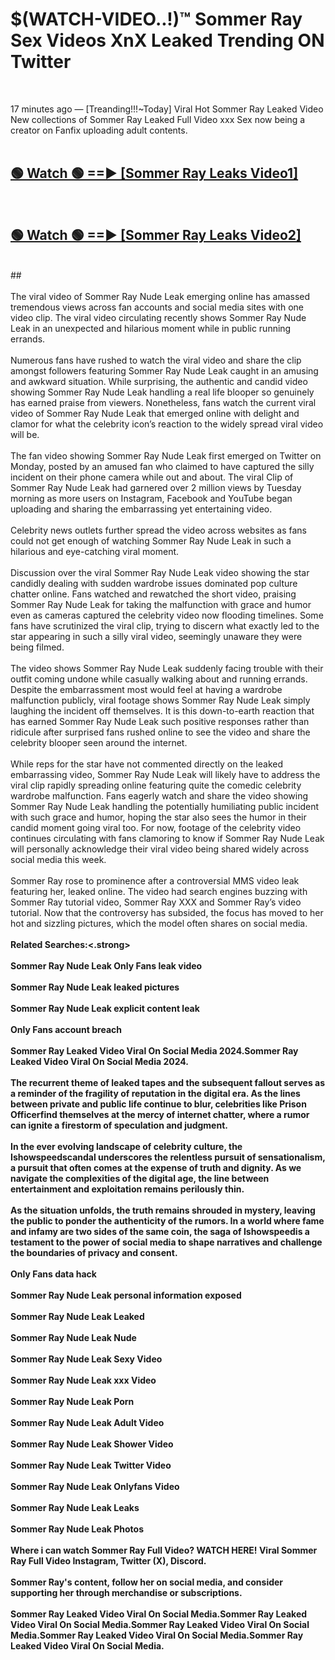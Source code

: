 # $(WATCH-VIDEO..!)™ Sommer Ray Sex Videos XnX Leaked Trending ON Twitter<br>
<br>

17 minutes ago — [Treanding!!!~Today] Viral Hot Sommer Ray Leaked Video New collections of Sommer Ray Leaked Full Video xxx Sex now being a creator on Fanfix uploading adult contents.
<br>
 <br>

##  <a href="https://best2vid.blogspot.com?title=Sommer_Ray">🟢 Watch 🟢 ==► [Sommer Ray Leaks Video1]</a><br>
  <br>

##  <a href="https://best2vid.blogspot.com?title=Sommer_Ray">🟢 Watch 🟢 ==► [Sommer Ray Leaks Video2]</a><br>
  <br>
  ##
  <br>
  <br>
The viral video of Sommer Ray Nude Leak emerging online has amassed tremendous views across fan accounts and social media sites with one video clip. The viral video circulating recently shows Sommer Ray Nude Leak in an unexpected and hilarious moment while in public running errands.
<br><br>
Numerous fans have rushed to watch the viral video and share the clip amongst followers featuring Sommer Ray Nude Leak caught in an amusing and awkward situation. While surprising, the authentic and candid video showing Sommer Ray Nude Leak handling a real life blooper so genuinely has earned praise from viewers. Nonetheless, fans watch the current viral video of Sommer Ray Nude Leak that emerged online with delight and clamor for what the celebrity icon’s reaction to the widely spread viral video will be.
<br><br>
The fan video showing Sommer Ray Nude Leak first emerged on Twitter on Monday, posted by an amused fan who claimed to have captured the silly incident on their phone camera while out and about. The viral Clip of Sommer Ray Nude Leak had garnered over 2 million views by Tuesday morning as more users on Instagram, Facebook and YouTube began uploading and sharing the embarrassing yet entertaining video.
<br><br>
Celebrity news outlets further spread the video across websites as fans could not get enough of watching Sommer Ray Nude Leak in such a hilarious and eye-catching viral moment.
<br><br>
Discussion over the viral Sommer Ray Nude Leak video showing the star candidly dealing with sudden wardrobe issues dominated pop culture chatter online. Fans watched and rewatched the short video, praising Sommer Ray Nude Leak for taking the malfunction with grace and humor even as cameras captured the celebrity video now flooding timelines. Some fans have scrutinized the viral clip, trying to discern what exactly led to the star appearing in such a silly viral video, seemingly unaware they were being filmed.
<br><br>
The video shows Sommer Ray Nude Leak suddenly facing trouble with their outfit coming undone while casually walking about and running errands. Despite the embarrassment most would feel at having a wardrobe malfunction publicly, viral footage shows Sommer Ray Nude Leak simply laughing the incident off themselves. It is this down-to-earth reaction that has earned Sommer Ray Nude Leak such positive responses rather than ridicule after surprised fans rushed online to see the video and share the celebrity blooper seen around the internet.
<br><br>
While reps for the star have not commented directly on the leaked embarrassing video, Sommer Ray Nude Leak will likely have to address the viral clip rapidly spreading online featuring quite the comedic celebrity wardrobe malfunction. Fans eagerly watch and share the video showing Sommer Ray Nude Leak handling the potentially humiliating public incident with such grace and humor, hoping the star also sees the humor in their candid moment going viral too. For now, footage of the celebrity video continues circulating with fans clamoring to know if Sommer Ray Nude Leak will personally acknowledge their viral video being shared widely across social media this week.
<br><br>
Sommer Ray rose to prominence after a controversial MMS video leak featuring her, leaked online. The video had search engines buzzing with Sommer Ray tutorial video, Sommer Ray XXX and Sommer Ray’s video tutorial. Now that the controversy has subsided, the focus has moved to her hot and sizzling pictures, which the model often shares on social media.
<br><br>
<strong>Related Searches:<.strong>
<br><br>
Sommer Ray Nude Leak Only Fans leak video
<br><br>
Sommer Ray Nude Leak leaked pictures
<br><br>
Sommer Ray Nude Leak explicit content leak
<br><br>
Only Fans account breach
<br><br>
Sommer Ray Leaked Video Viral On Social Media 2024.Sommer Ray Leaked Video Viral On Social Media 2024.
<br><br>
The recurrent theme of leaked tapes and the subsequent fallout serves as a reminder of the fragility of reputation in the digital era. As the lines between private and public life continue to blur, celebrities like Prison Officerfind themselves at the mercy of internet chatter, where a rumor can ignite a firestorm of speculation and judgment.
<br><br>
In the ever evolving landscape of celebrity culture, the Ishowspeedscandal underscores the relentless pursuit of sensationalism, a pursuit that often comes at the expense of truth and dignity. As we navigate the complexities of the digital age, the line between entertainment and exploitation remains perilously thin.
<br><br>
As the situation unfolds, the truth remains shrouded in mystery, leaving the public to ponder the authenticity of the rumors. In a world where fame and infamy are two sides of the same coin, the saga of Ishowspeedis a testament to the power of social media to shape narratives and challenge the boundaries of privacy and consent.
<br><br>
Only Fans data hack
<br><br>
Sommer Ray Nude Leak personal information exposed
<br><br>
Sommer Ray Nude Leak Leaked
<br><br>
Sommer Ray Nude Leak Nude
<br><br>
Sommer Ray Nude Leak Sexy Video
<br><br>
Sommer Ray Nude Leak xxx Video
<br><br>
Sommer Ray Nude Leak Porn
<br><br>
Sommer Ray Nude Leak Adult Video
<br><br>
Sommer Ray Nude Leak Shower Video
<br><br>
Sommer Ray Nude Leak Twitter Video
<br><br>
Sommer Ray Nude Leak Onlyfans Video
<br><br>
Sommer Ray Nude Leak Leaks
<br><br>
Sommer Ray Nude Leak Photos
<br><br>
Where i can watch Sommer Ray Full Video? WATCH HERE! Viral Sommer Ray Full Video Instagram, Twitter (X), Discord.
<br><br>
Sommer Ray's content, follow her on social media, and consider supporting her through merchandise or subscriptions.
<br><br>
Sommer Ray Leaked Video Viral On Social Media.Sommer Ray Leaked Video Viral On Social Media.Sommer Ray Leaked Video Viral On Social Media.Sommer Ray Leaked Video Viral On Social Media.Sommer Ray Leaked Video Viral On Social Media.